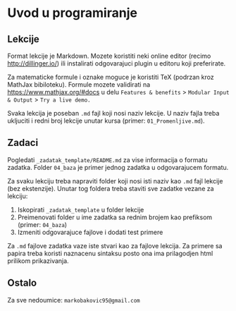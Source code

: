 # Uvod u programiranje

## Lekcije
Format lekcije je Markdown. Mozete koristiti neki online editor (recimo http://dillinger.io/) ili instalirati odgovarajuci plugin u editoru koji preferirate.

Za matematicke formule i oznake moguce je koristiti TeX (podrzan kroz MathJax bibiloteku). Formule mozete validirati na https://www.mathjax.org/#docs u delu `Features & benefits` > `Modular Input & Output` > `Try a live demo.`

Svaka lekcija je poseban `.md` fajl koji nosi naziv lekcije. U naziv fajla treba ukljuciti i redni broj lekcije unutar kursa (primer: `01_Promenljive.md`).

## Zadaci
 Pogledati `_zadatak_template/README.md` za vise informacija o formatu zadatka. Folder `04_baza` je primer jednog zadatka u odgovarajucem formatu.

Za svaku lekciju treba napraviti folder koji nosi isti naziv kao `.md` fajl lekcije (bez ekstenzije). Unutar tog foldera treba staviti sve zadatke vezane za lekciju:

1. Iskopirati `_zadatak_template` u folder lekcije
2. Preimenovati folder u ime zadatka sa rednim brojem kao prefiksom (primer: `04_baza`)
3. Izmeniti odgovarajuce fajlove i dodati test primere

Za `.md` fajlove zadatka vaze iste stvari kao za fajlove lekcija. Za primere sa papira treba koristi naznacenu sintaksu posto ona ima prilagodjen html prilikom prikazivanja.

## Ostalo

Za sve nedoumice: `markobakovic95@gmail.com`
